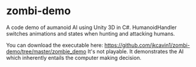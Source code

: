 # zombi-demo
A code demo of aumanoid AI using Unity 3D in C#. HumanoidHandler switches animations and states when hunting and attacking humans.


You can download the executable here:
https://github.com/jkcavin1/zombi-demo/tree/master/zombie_demo
It's not playable. It demonstrates the AI which inherently entails the computer making decision.
